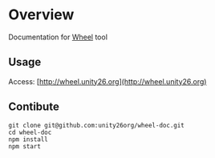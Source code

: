 # Overview
Documentation for [Wheel](https://github.com/unity26org/wheel) tool

## Usage

Access: [http://wheel.unity26.org](http://wheel.unity26.org)

## Contibute

```
git clone git@github.com:unity26org/wheel-doc.git
cd wheel-doc
npm install
npm start
```
